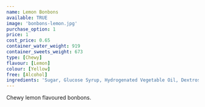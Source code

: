 ```yaml
---
name: Lemon Bonbons
available: TRUE
image: 'bonbons-lemon.jpg'
purchase_option: 1
price: 1
cost_price: 0.65
container_water_weight: 919
container_sweets_weight: 673
type: [Chewy]
flavour: [Lemon]
colour: [Yellow]
free: [Alcohol]
ingredients: 'Sugar, Glucose Syrup, Hydrogenated Vegetable Oil, Dextrose, Sorbitol, Citric Acid, Gelatine, Emulsifier: Sucrose, Colours: E100'
---
```

Chewy lemon flavoured bonbons.